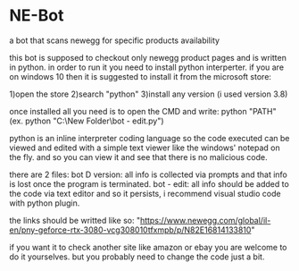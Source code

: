 # NE-Bot
a bot that scans newegg for specific products availability

this bot is supposed to checkout only newegg product pages and is written in python.
in order to run it you need to install python interperter. if you are on windows 10 then it is suggested to install it from the microsoft store:

1)open the store
2)search "python"
3)install any version (i used version 3.8)

once installed all you need is to open the CMD and write:
python "PATH" (ex. python "C:\New Folder\bot - edit.py")

python is an inline interpreter coding language so the code executed can be viewed and edited with a simple text viewer like the windows' notepad on the fly.
and so you can view it and see that there is no malicious code.

there are 2 files:
bot D version: all info is collected via prompts and that info is lost once the program is terminated.
bot - edit: all info should be added to the code via text editor and so it persists, i recommend visual studio code with python plugin.

the links should be writted like so:
"https://www.newegg.com/global/il-en/pny-geforce-rtx-3080-vcg308010tfxmpb/p/N82E16814133810"

if you want it to check another site like amazon or ebay you are welcome to do it yourselves. but you probably need to change the code just a bit.
